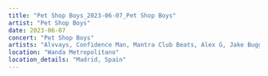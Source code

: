 ```yaml
---
title: "Pet Shop Boys_2023-06-07_Pet Shop Boys"
artist: "Pet Shop Boys"
date: 2023-06-07
concert: "Pet Shop Boys"
artists: "Alvvays, Confidence Man, Mantra Club Beats, Alex G, Jake Bugg, 21 Acts of Manslaughter	Grindcore	United States, La Paloma, Baby Keem, Buckshot, ABBA, Pet Shop Boys, 9 Foot Super SoldierCrossoverHardcore, 12 Gauge Rampage, Arlo Parks, Alissic, 324	Grindcore	Japan"
location: "Wanda Metropolitano"
location_details: "Madrid, Spain"
---
```

